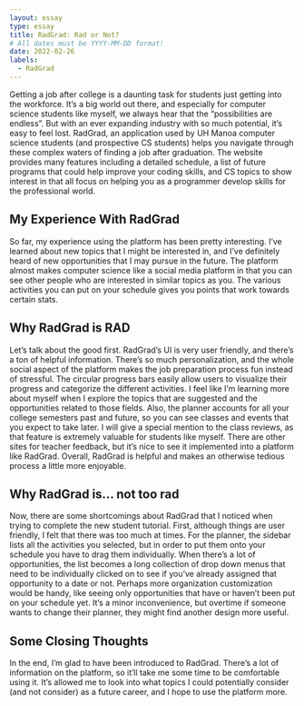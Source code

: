 ```yaml
---
layout: essay
type: essay
title: RadGrad: Rad or Not?
# All dates must be YYYY-MM-DD format!
date: 2022-02-26
labels:
  - RadGrad
---
```


Getting a job after college is a daunting task for students just getting into the workforce. It’s a big world out there, and especially for computer science students like myself, we always hear that the “possibilities are endless”. But with an ever expanding industry with so much potential, it’s easy to feel lost. RadGrad, an application used by UH Manoa computer science students (and prospective CS students) helps you navigate through these complex waters of finding a job after graduation. The website provides many features including a detailed schedule, a list of future programs that could help improve your coding skills, and CS topics to show interest in that all focus on helping you as a programmer develop skills for the professional world.

## My Experience With RadGrad

So far, my experience using the platform has been pretty interesting. I’ve learned about new topics that I might be interested in, and I’ve definitely heard of new opportunities that I may pursue in the future. The platform almost makes computer science like a social media platform in that you can see other people who are interested in similar topics as you. The various activities you can put on your schedule gives you points that work towards certain stats.

## Why RadGrad is RAD

Let’s talk about the good first. RadGrad’s UI is very user friendly, and there’s a ton of helpful information. There’s so much personalization, and the whole social aspect of the platform makes the job preparation process fun instead of stressful. The circular progress bars easily allow users to visualize their progress and categorize the different activities. I feel like I’m learning more about myself when I explore the topics that are suggested and the opportunities related to those fields. Also, the planner accounts for all your college semesters past and future, so you can see classes and events that you expect to take later. I will give a special mention to the class reviews, as that feature is extremely valuable for students like myself. There are other sites for teacher feedback, but it’s nice to see it implemented into a platform like RadGrad. Overall, RadGrad is helpful and makes an otherwise tedious process a little more enjoyable.

## Why RadGrad is... not too rad

Now, there are some shortcomings about RadGrad that I noticed when trying to complete the new student tutorial. First, although things are user friendly, I felt that there was too much at times. For the planner, the sidebar lists all the activities you selected, but in order to put them onto your schedule you have to drag them individually. When there’s a lot of opportunities, the list becomes a long collection of drop down menus that need to be individually clicked on to see if you’ve already assigned that opportunity to a date or not. Perhaps more organization customization would be handy, like seeing only opportunities that have or haven’t been put on your schedule yet. It’s a minor inconvenience, but overtime if someone wants to change their planner, they might find another design more useful.

## Some Closing Thoughts

In the end, I’m glad to have been introduced to RadGrad. There’s a lot of information on the platform, so it’ll take me some time to be comfortable using it. It’s allowed me to look into what topics I could potentially consider (and not consider) as a future career, and I hope to use the platform more.
